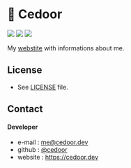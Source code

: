 # :boy: Cedoor

[![](https://img.shields.io/github/license/cedoor/cedoor.github.io.svg?style=flat-square)](https://github.com/cedoor/cedoor.github.io/blob/dev/LICENSE)
[![](https://img.shields.io/david/cedoor/cedoor.github.io.svg?style=flat-square)](https://david-dm.org/cedoor/cedoor.github.io)
[![](https://img.shields.io/david/dev/cedoor/cedoor.github.io.svg?style=flat-square)](https://david-dm.org/cedoor/cedoor.github.io?type=dev)

My [webstite](https://cedoor.dev/) with informations about me. 

## License
* See [LICENSE](https://github.com/cedoor/cedoor.github.io/blob/dev/LICENSE) file.

## Contact
#### Developer
* e-mail : me@cedoor.dev
* github : [@cedoor](https://github.com/cedoor)
* website : https://cedoor.dev
